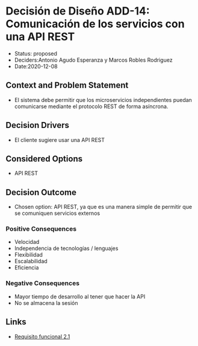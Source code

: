 # Decisión de Diseño ADD-14: Comunicación de los servicios con una API REST
* Status: proposed
* Deciders:Antonio Agudo Esperanza y Marcos Robles Rodriguez
* Date:2020-12-08
 
## Context and Problem Statement
* El sistema debe permitir que los microservicios independientes puedan comunicarse mediante el protocolo REST de forma asíncrona.
## Decision Drivers
* El cliente sugiere usar una API REST
## Considered Options
* API REST
## Decision Outcome
* Chosen option: API REST, ya que es una manera simple de permitir que se comuniquen servicios externos 
### Positive Consequences
* Velocidad
*  Independencia de tecnologías / lenguajes
* Flexibilidad
* Escalabilidad
* Eficiencia
 
### Negative Consequences
* Mayor tiempo de desarrollo al tener que hacer la API
* No se almacena la sesión
## Links <!-- optional -->

* [Requisito funcional 2.1](https://github.com/Grupo3-DAS/Pr-ctica1-Captura-y-Representaci-n-de-Decisiones-de-Dise-o-Equipo-3/blob/main/DAS-P1-Alba_Sevillano_Portilla-TAREA1.pdf)
 <!-- example: Refined by [ADR-0005](0005-example.md) -->

